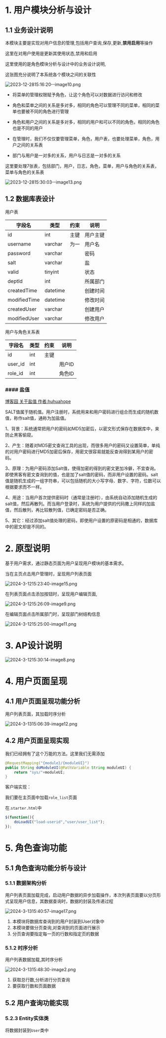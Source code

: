 # 1. 用户模块分析与设计

## 1.1 业务设计说明

本模块主要是实现对用户信息的管理,包括用户查询,保存,更新,**禁用启用**等操作

这里在对用户使用是更新其使用状态,禁用和启用

这里使用的是角色模块分析与设计中的业务设计说明,

这张图充分说明了本系统各个模块之间的关联性

![2023-12-2815:16:20--image10.png](https://gitee.com/teamsea/tuchuang/raw/master/tuchuang/2023-12-2815:16:20--image10.png)

+ 将菜单的管理权限赋予角色，让这个角色可以对数据进行访问和修改
+ 角色和菜单之间的关系是多对多，相同的角色可以管理不同的菜单，相同的菜单也要被不同的角色进行管理

+ 角色和用户之间的关系是多对多，相同的用户和可以不同的角色，相同的角色也是不同的用户

+ 在管理时，我们不仅仅要管理菜单，角色，用户表，也要处理菜单，角色，用户之间的关系表

+ 部门与用户是一对多的关系，用户与日志是一对多的关系

这里要处理7张表，包括部门，用户，日志，角色，菜单，用户与角色的关系表，菜单与角色的关系表

![2023-12-2815:30:03--image13.png](https://gitee.com/teamsea/tuchuang/raw/master/tuchuang/2023-12-2815:30:03--image13.png)

## 1.2 数据库表设计

用户表

| 字段名   | 类型    | 约束 | 说明     |
| -------- | ------- | ---- | -------- |
| id       | int     | 主键 | 用户主键 |
| username | varchar | 为一 | 用户名   |
| password | varchar |      | 密码     |
| salt     | varchar |      | 盐       |
| valid    | tinyint |      | 状态     |
| deptId   | int     |      | 所属部门 |
|createdTime    |datetime  |           |创建时间|
| modifiedTime  | datetime |           | 修改时间|
| createdUser   | varchar  |           | 创建用户|
| modifiedUser  | varchar  |           | 修改用户|

用户与角色关系表

| 字段名  | 类型 | 约束 | 说明   |
| ------- | ---- | ---- | ------ |
| id      | int  | 主键 |        |
| user_id | int  |      | 用户ID |
| role_id | int  |      | 角色ID |

### #### 盐值

[博客园 关于盐值 作者:huhuahope](https://www.cnblogs.com/xinhua219/p/10092458.html)

SALT值属于随机值。用户注册时，系统用来和用户密码进行组合而生成的随机数值，称作salt值，通称为加盐值。

1、背景：系统通常把用户的密码如MD5加密后，以密文形式保存在数据库中，来防止黑客偷窥。

2、产生：随着对MD5密文查询工具的出现，而很多用户的密码又设置简单，单纯的对用户密码进行MD5加密后保存，用密文很容易就能反查询得到某用户的密码。

3、原理：为用户密码添加Salt值，使得加密的得到的密文更加冷僻，不宜查询。即使黑客有密文查询到的值，也是加了salt值的密码，而非用户设置的密码。salt值是随机生成的一组字符串，可以包括随机的大小写字母、数字、字符，位数可以根据要求而不一样。

4、用途：当用户首次提供密码时（通常是注册时），由系统自动添加随机生成的salt值，然后再散列。而当用户登录时，系统为用户提供的代码撒上同样的加盐值，然后散列，再比较散列值，已确定密码是否正确。

5、其它：经过添加salt值处理的密码，即使用户设置的原密码是相通的，数据库中的密文却是不同的。

# 2. 原型说明

基于用户需求，通过静态页面为用户呈现用户模块的基本需求。

当在主页点击用户管理时，呈现用户列表页面

![2024-3-1215:23:40-image15.png](https://gitee.com/team-tool-person/tuchuang/raw/master/2024-3-1215:23:40-image15.png)

在列表页面点击添加按钮时，呈现用户编辑页面,

![2024-3-1215:26:09-image9.png](https://gitee.com/team-tool-person/tuchuang/raw/master/2024-3-1215:26:09-image9.png)

在编辑页面点击所属部门时，呈现部门树结构信息

![2024-3-1215:25:00-image11.png](https://gitee.com/team-tool-person/tuchuang/raw/master/2024-3-1215:25:00-image11.png)

# 3. AP设计说明

![2024-3-1215:30:14-image8.png](https://gitee.com/team-tool-person/tuchuang/raw/master/2024-3-1215:30:14-image8.png)

# 4. 用户页面呈现

## 4.1 用户页面呈现功能分析

用户列表页面，其加载时序分析

![2024-3-1315:06:39-image12.png](https://gitee.com/team-tool-person/tuchuang/raw/master/2024-3-1315:06:39-image12.png)

## 4.2 用户页面呈现实现 ##

我们已经拥有了这个万能的方法。这里我们无需添加

```java
@RequestMapping("{module}/{moduleUI}")
public String doModuleUI(@PathVariable String moduleUI) {
    return "sys/"+moduleUI;
}
```

客户端实现：

我们要在主页面中加载`role_list`页面

在.`starter.html`中

```js
$(function(){
    doLoadUI("load-userid","user/user_list");
});
```

# 5. 角色查询功能

## 5.1 角色查询功能分析与设计

### 5.1.1 数据架构分析

用户列表页面加载完成，启动用户数据的异步加载操作，本次列表页面要以分页形式呈现用户信息，其数据查询时，数据的封装及传递过程

![2024-3-1315:40:57-image17.png](https://gitee.com/team-tool-person/tuchuang/raw/master/2024-3-1315:40:57-image17.png)

1. 本模块将数据库查询到的用户封装到User对象中
2. 本模块要做分页查询,对查询到的页面进行展示
3. 分页查询要指定每一页的行数和指定页的数据

### 5.1.2 时序分析

用户列表数据加载,其时序分析

![2024-3-1315:48:30-image2.png](https://gitee.com/team-tool-person/tuchuang/raw/master/2024-3-1315:48:30-image2.png)

1. 获取总行数,分析进行分页查询
2. 要获取行数和页面数据

## 5.2 用户查询功能实现

### 5.2.3 Entity实体类

将数据封装到`User`类中

```java
```

